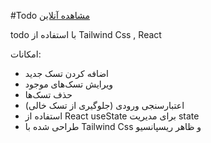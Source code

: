 #Todo                            [مشاهده آنلاین](https://parsa-salkhordeh.github.io/Todo/) 

todo با استفاده از Tailwind Css , React
 
 امکانات:
 
- اضافه کردن تسک جدید
- ویرایش تسک‌های موجود
- حذف تسک‌ها
- اعتبارسنجی ورودی (جلوگیری از تسک خالی)
- استفاده از React useState برای مدیریت state
- طراحی شده با Tailwind Css و ظاهر ریسپانسیو
